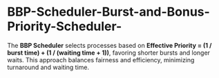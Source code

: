 # BBP-Scheduler-Burst-and-Bonus-Priority-Scheduler-
The **BBP Scheduler** selects processes based on **Effective Priority = (1 / burst time) + (1 / (waiting time + 1))**, favoring shorter bursts and longer waits. This approach balances fairness and efficiency, minimizing turnaround and waiting time.

